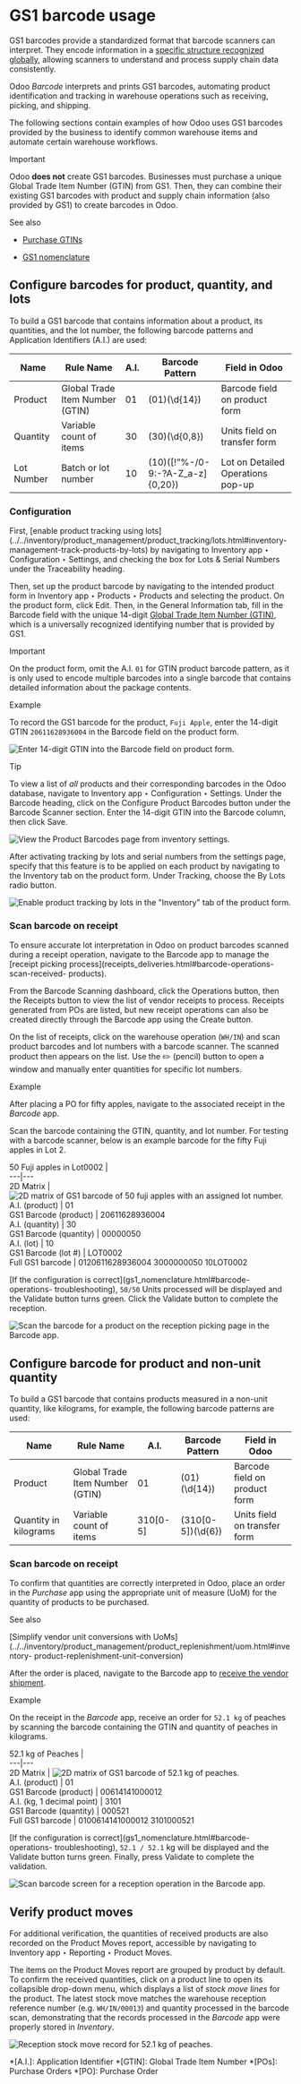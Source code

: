 # GS1 barcode usage

GS1 barcodes provide a standardized format that barcode scanners can
interpret. They encode information in a [specific structure recognized
globally](gs1_nomenclature.html#barcode-operations-gs1), allowing scanners to
understand and process supply chain data consistently.

Odoo _Barcode_ interprets and prints GS1 barcodes, automating product
identification and tracking in warehouse operations such as receiving,
picking, and shipping.

The following sections contain examples of how Odoo uses GS1 barcodes provided
by the business to identify common warehouse items and automate certain
warehouse workflows.

Important

Odoo **does not** create GS1 barcodes. Businesses must purchase a unique
Global Trade Item Number (GTIN) from GS1. Then, they can combine their
existing GS1 barcodes with product and supply chain information (also provided
by GS1) to create barcodes in Odoo.

See also

  * [Purchase GTINs](https://www.gs1.org/standards/get-barcodes)

  * [GS1 nomenclature](gs1_nomenclature.html#barcode-operations-gs1)

## Configure barcodes for product, quantity, and lots

To build a GS1 barcode that contains information about a product, its
quantities, and the lot number, the following barcode patterns and Application
Identifiers (A.I.) are used:

Name | Rule Name | A.I. | Barcode Pattern | Field in Odoo  
---|---|---|---|---  
Product | Global Trade Item Number (GTIN) | 01 | (01)(\d{14}) | Barcode field on product form  
Quantity | Variable count of items | 30 | (30)(\d{0,8}) | Units field on transfer form  
Lot Number | Batch or lot number | 10 | (10)([!”%-/0-9:-?A-Z_a-z]{0,20}) | Lot on Detailed Operations pop-up  
  
### Configuration

First, [enable product tracking using
lots](../../inventory/product_management/product_tracking/lots.html#inventory-
management-track-products-by-lots) by navigating to Inventory app ‣
Configuration ‣ Settings, and checking the box for Lots & Serial Numbers under
the Traceability heading.

Then, set up the product barcode by navigating to the intended product form in
Inventory app ‣ Products ‣ Products and selecting the product. On the product
form, click Edit. Then, in the General Information tab, fill in the Barcode
field with the unique 14-digit [Global Trade Item Number
(GTIN)](https://www.gs1.org/standards/get-barcodes), which is a universally
recognized identifying number that is provided by GS1.

Important

On the product form, omit the A.I. `01` for GTIN product barcode pattern, as
it is only used to encode multiple barcodes into a single barcode that
contains detailed information about the package contents.

Example

To record the GS1 barcode for the product, `Fuji Apple`, enter the 14-digit
GTIN `20611628936004` in the Barcode field on the product form.

![Enter 14-digit GTIN into the Barcode field on product
form.](../../../../_images/barcode-field.png)

Tip

To view a list of _all_ products and their corresponding barcodes in the Odoo
database, navigate to Inventory app ‣ Configuration ‣ Settings. Under the
Barcode heading, click on the Configure Product Barcodes button under the
Barcode Scanner section. Enter the 14-digit GTIN into the Barcode column, then
click Save.

![View the Product Barcodes page from inventory
settings.](../../../../_images/product-barcodes-page.png)

After activating tracking by lots and serial numbers from the settings page,
specify that this feature is to be applied on each product by navigating to
the Inventory tab on the product form. Under Tracking, choose the By Lots
radio button.

![Enable product tracking by lots in the "Inventory" tab of the product
form.](../../../../_images/track-by-lots.png)

### Scan barcode on receipt

To ensure accurate lot interpretation in Odoo on product barcodes scanned
during a receipt operation, navigate to the Barcode app to manage the [receipt
picking process](receipts_deliveries.html#barcode-operations-scan-received-
products).

From the Barcode Scanning dashboard, click the Operations button, then the
Receipts button to view the list of vendor receipts to process. Receipts
generated from POs are listed, but new receipt operations can also be created
directly through the Barcode app using the Create button.

On the list of receipts, click on the warehouse operation (`WH/IN`) and scan
product barcodes and lot numbers with a barcode scanner. The scanned product
then appears on the list. Use the ✏️ (pencil) button to open a window and
manually enter quantities for specific lot numbers.

Example

After placing a PO for fifty apples, navigate to the associated receipt in the
_Barcode_ app.

Scan the barcode containing the GTIN, quantity, and lot number. For testing
with a barcode scanner, below is an example barcode for the fifty Fuji apples
in Lot 2.

50 Fuji apples in Lot0002 |   
---|---  
2D Matrix | ![2D matrix of GS1 barcode of 50 fuji apples with an assigned lot number.](../../../../_images/fuji-apples-barcode.png)  
A.I. (product) | 01  
GS1 Barcode (product) | 20611628936004  
A.I. (quantity) | 30  
GS1 Barcode (quantity) | 00000050  
A.I. (lot) | 10  
GS1 Barcode (lot #) | LOT0002  
Full GS1 barcode | 0120611628936004 3000000050 10LOT0002  
  
[If the configuration is correct](gs1_nomenclature.html#barcode-operations-
troubleshooting), `50/50` Units processed will be displayed and the Validate
button turns green. Click the Validate button to complete the reception.

![Scan the barcode for a product on the reception picking page in the
*Barcode* app.](../../../../_images/receive-50-apples.png)

## Configure barcode for product and non-unit quantity

To build a GS1 barcode that contains products measured in a non-unit quantity,
like kilograms, for example, the following barcode patterns are used:

Name | Rule Name | A.I. | Barcode Pattern | Field in Odoo  
---|---|---|---|---  
Product | Global Trade Item Number (GTIN) | 01 | (01)(\d{14}) | Barcode field on product form  
Quantity in kilograms | Variable count of items | 310[0-5] | (310[0-5])(\d{6}) | Units field on transfer form  
  
### Scan barcode on receipt

To confirm that quantities are correctly interpreted in Odoo, place an order
in the _Purchase_ app using the appropriate unit of measure (UoM) for the
quantity of products to be purchased.

See also

[Simplify vendor unit conversions with
UoMs](../../inventory/product_management/product_replenishment/uom.html#inventory-
product-replenishment-unit-conversion)

After the order is placed, navigate to the Barcode app to [receive the vendor
shipment](receipts_deliveries.html#barcode-operations-scan-received-products).

Example

On the receipt in the _Barcode_ app, receive an order for `52.1 kg` of peaches
by scanning the barcode containing the GTIN and quantity of peaches in
kilograms.

52.1 kg of Peaches |   
---|---  
2D Matrix | ![2D matrix of GS1 barcode of 52.1 kg of peaches.](../../../../_images/peaches-barcode.png)  
A.I. (product) | 01  
GS1 Barcode (product) | 00614141000012  
A.I. (kg, 1 decimal point) | 3101  
GS1 Barcode (quantity) | 000521  
Full GS1 barcode | 0100614141000012 3101000521  
  
[If the configuration is correct](gs1_nomenclature.html#barcode-operations-
troubleshooting), `52.1 / 52.1` kg will be displayed and the Validate button
turns green. Finally, press Validate to complete the validation.

![Scan barcode screen for a reception operation in the Barcode
app.](../../../../_images/scan-barcode-peaches.png)

## Verify product moves

For additional verification, the quantities of received products are also
recorded on the Product Moves report, accessible by navigating to Inventory
app ‣ Reporting ‣ Product Moves.

The items on the Product Moves report are grouped by product by default. To
confirm the received quantities, click on a product line to open its
collapsible drop-down menu, which displays a list of _stock move lines_ for
the product. The latest stock move matches the warehouse reception reference
number (e.g. `WH/IN/00013`) and quantity processed in the barcode scan,
demonstrating that the records processed in the _Barcode_ app were properly
stored in _Inventory_.

![Reception stock move record for 52.1 kg of
peaches.](../../../../_images/stock-moves-peach.png)

  *[A.I.]: Application Identifier
  *[GTIN]: Global Trade Item Number
  *[POs]: Purchase Orders
  *[PO]: Purchase Order

